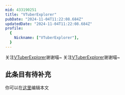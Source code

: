 ```yaml
---
mid: 433190251
title: "VTuberExplorer"
pubDate: "2024-11-04T11:22:08.684Z"
updatedDate: "2024-11-04T11:22:08.684Z"
profile:
  {
    Nickname: ["VTuberExplorer"],
  }
---
```


关注[VTuberExplorer](https://space.bilibili.com/433190251)谢谢喵~ 关注[VTuberExplorer](https://space.bilibili.com/433190251)谢谢喵~

## 此条目有待补充
你可以在[这里](https://github.com/Yuhanawa/VTuber.ICU/edit/master/src/content/v/VTuberExplorer/index.md)编辑本文
